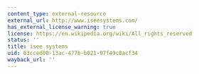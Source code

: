 ```yaml
---
content_type: external-resource
external_url: http://www.iseesystems.com/
has_external_license_warning: true
license: https://en.wikipedia.org/wiki/All_rights_reserved
status: ''
title: isee systems
uid: 63cced00-13ac-477b-b021-97f49c8acf34
wayback_url: ''
---
```

